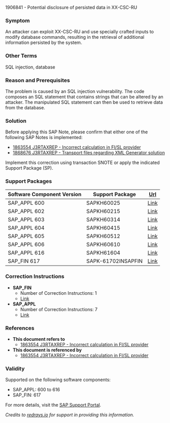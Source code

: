 1906841 - Potential disclosure of persisted data in XX-CSC-RU

### Symptom
An attacker can exploit XX-CSC-RU and use specially crafted inputs to modify database commands, resulting in the retrieval of additional information persisted by the system.

### Other Terms
SQL injection, database

### Reason and Prerequisites
The problem is caused by an SQL injection vulnerability. The code composes an SQL statement that contains strings that can be altered by an attacker. The manipulated SQL statement can then be used to retrieve data from the database.

### Solution
Before applying this SAP Note, please confirm that either one of the following SAP Notes is implemented:

- [1863554 J3RTAXREP - Incorrect calculation in FI/SL provider](https://me.sap.com/notes/1863554)
- [1868676 J3RTAXREP - Transport files regarding XML Generator solution](https://me.sap.com/notes/1868676)

Implement this correction using transaction SNOTE or apply the indicated Support Package (SP).

### Support Packages
| Software Component Version | Support Package | [Url](https://me.sap.com/supportpackage/SAPKH60025) |
|----------------------------|-----------------|----------------------------------------------------|
| SAP_APPL 600               | SAPKH60025      | [Link](https://me.sap.com/supportpackage/SAPKH60025) |
| SAP_APPL 602               | SAPKH60215      | [Link](https://me.sap.com/supportpackage/SAPKH60215) |
| SAP_APPL 603               | SAPKH60314      | [Link](https://me.sap.com/supportpackage/SAPKH60314) |
| SAP_APPL 604               | SAPKH60415      | [Link](https://me.sap.com/supportpackage/SAPKH60415) |
| SAP_APPL 605               | SAPKH60512      | [Link](https://me.sap.com/supportpackage/SAPKH60512) |
| SAP_APPL 606               | SAPKH60610      | [Link](https://me.sap.com/supportpackage/SAPKH60610) |
| SAP_APPL 616               | SAPKH61604      | [Link](https://me.sap.com/supportpackage/SAPKH61604) |
| SAP_FIN 617                | SAPK-61702INSAPFIN | [Link](https://me.sap.com/supportpackage/SAPK-61702INSAPFIN) |

### Correction Instructions
- **SAP_FIN**
  - Number of Correction Instructions: 1
  - [Link](https://me.sap.com/corrins/0001906841/15841)
- **SAP_APPL**
  - Number of Correction Instructions: 7
  - [Link](https://me.sap.com/corrins/0001906841/1)

### References
- **This document refers to**
  - [1863554 J3RTAXREP - Incorrect calculation in FI/SL provider](https://me.sap.com/notes/1863554)
- **This document is referenced by**
  - [1863554 J3RTAXREP - Incorrect calculation in FI/SL provider](https://me.sap.com/notes/1863554)

### Validity
Supported on the following software components:
- SAP_APPL: 600 to 616
- SAP_FIN: 617

For more details, visit the [SAP Support Portal](https://me.sap.com/).

*Credits to [redrays.io](https://redrays.io) for support in providing this information.*